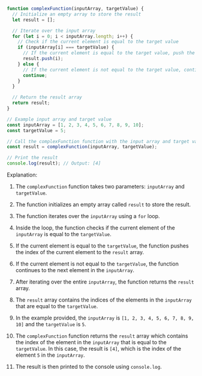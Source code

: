 ```javascript
function complexFunction(inputArray, targetValue) {
  // Initialize an empty array to store the result
  let result = [];

  // Iterate over the input array
  for (let i = 0; i < inputArray.length; i++) {
    // Check if the current element is equal to the target value
    if (inputArray[i] === targetValue) {
      // If the current element is equal to the target value, push the index of the current element to the result array
      result.push(i);
    } else {
      // If the current element is not equal to the target value, continue to the next element
      continue;
    }
  }

  // Return the result array
  return result;
}

// Example input array and target value
const inputArray = [1, 2, 3, 4, 5, 6, 7, 8, 9, 10];
const targetValue = 5;

// Call the complexFunction function with the input array and target value
const result = complexFunction(inputArray, targetValue);

// Print the result
console.log(result); // Output: [4]
```

Explanation:

1. The `complexFunction` function takes two parameters: `inputArray` and `targetValue`.

2. The function initializes an empty array called `result` to store the result.

3. The function iterates over the `inputArray` using a `for` loop.

4. Inside the loop, the function checks if the current element of the `inputArray` is equal to the `targetValue`.

5. If the current element is equal to the `targetValue`, the function pushes the index of the current element to the `result` array.

6. If the current element is not equal to the `targetValue`, the function continues to the next element in the `inputArray`.

7. After iterating over the entire `inputArray`, the function returns the `result` array.

8. The `result` array contains the indices of the elements in the `inputArray` that are equal to the `targetValue`.

9. In the example provided, the `inputArray` is `[1, 2, 3, 4, 5, 6, 7, 8, 9, 10]` and the `targetValue` is `5`.

10. The `complexFunction` function returns the `result` array which contains the index of the element in the `inputArray` that is equal to the `targetValue`. In this case, the result is `[4]`, which is the index of the element `5` in the `inputArray`.

11. The result is then printed to the console using `console.log`.
